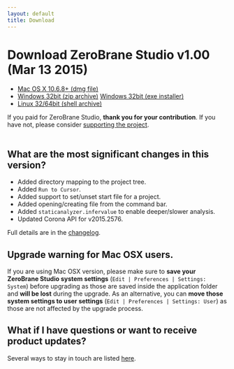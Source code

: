 ```yaml
---
layout: default
title: Download
---
```


# Download ZeroBrane Studio v1.00 (Mar 13 2015)

<ul class="download" id="download-options">
  <li><a class="mac" href="https://download.zerobrane.com/ZeroBraneStudioEduPack-1.00-macos.dmg" onclick="var that=this;_gaq.push(['_trackEvent','Download-macos','ZeroBraneStudioEduPack-1.00-macos.dmg',this.href]);setTimeout(function(){location.href=that.href;},200);return false;">
    Mac OS X 10.6.8+ (dmg file)</a></li>
  <li><a class="winzip" href="https://download.zerobrane.com/ZeroBraneStudioEduPack-1.00-win32.zip" onclick="var that=this;_gaq.push(['_trackEvent','Download-win32','ZeroBraneStudioEduPack-1.00-win32.zip',this.href]);setTimeout(function(){location.href=that.href;},200);return false;">
    Windows 32bit (zip archive)</a>
      <a class="winexe" href="https://download.zerobrane.com/ZeroBraneStudioEduPack-1.00-win32.exe" onclick="var that=this;_gaq.push(['_trackEvent','Download-win32','ZeroBraneStudioEduPack-1.00-win32.exe',this.href]);setTimeout(function(){location.href=that.href;},200);return false;">
    Windows 32bit (exe installer)</a></li>
  <li><a class="linux" href="https://download.zerobrane.com/ZeroBraneStudioEduPack-1.00-linux.sh" onclick="var that=this;_gaq.push(['_trackEvent','Download-linux','ZeroBraneStudioEduPack-1.00-linux.sh',this.href]);setTimeout(function(){location.href=that.href;},200);return false;">
    Linux 32/64bit (shell archive)</a></li>
</ul>
<div class="thank-you" id="thank-you">If you paid for ZeroBrane Studio, <strong>thank you for your contribution</strong>. If you have not, please consider <a href="support.html">supporting the project</a>.</div>
<div class="separator">&nbsp;</div>

## What are the most significant changes in this version?

- Added directory mapping to the project tree.
- Added `Run to Cursor`.
- Added support to set/unset start file for a project.
- Added opening/creating file from the command bar.
- Added `staticanalyzer.infervalue` to enable deeper/slower analysis.
- Updated Corona API for v2015.2576.

Full details are in the [changelog](https://github.com/pkulchenko/ZeroBraneStudio/blob/master/CHANGELOG.md).

## Upgrade warning for Mac OSX users.

If you are using Mac OSX version, please make sure to **save your ZeroBrane Studio system settings** (`Edit | Preferences | Settings: System`) before upgrading as those are saved inside the application folder and **will be lost** during the upgrade.
As an alternative, you can **move those system settings to user settings** (`Edit | Preferences | Settings: User`) as those are not affected by the upgrade process.

## What if I have questions or want to receive product updates?

Several ways to stay in touch are listed [here](community.html).
